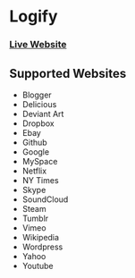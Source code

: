 # Logify

### [Live Website](https://saig18.github.io/Logify/)

## Supported Websites
  * Blogger
  * Delicious
  * Deviant Art
  * Dropbox
  * Ebay
  * Github
  * Google
  * MySpace
  * Netflix
  * NY Times
  * Skype
  * SoundCloud
  * Steam
  * Tumblr
  * Vimeo
  * Wikipedia
  * Wordpress
  * Yahoo
  * Youtube
